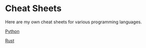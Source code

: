 # Cheat Sheets

Here are my own cheat sheets for various programming languages.

[Python](python)

[Rust](rust.md)
